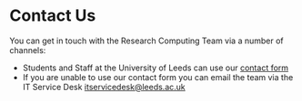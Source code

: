 # Contact Us

You can get in touch with the Research Computing Team via a number of channels:
- Students and Staff at the University of Leeds can use our [contact form](https://it.leeds.ac.uk/it?id=sc_cat_item&sys_id=7587b2530f675f00a82247ece1050eda)
- If you are unable to use our contact form you can email the team via the IT Service Desk [itservicedesk@leeds.ac.uk](mailto:itservicedesk@leeds.ac.uk)
